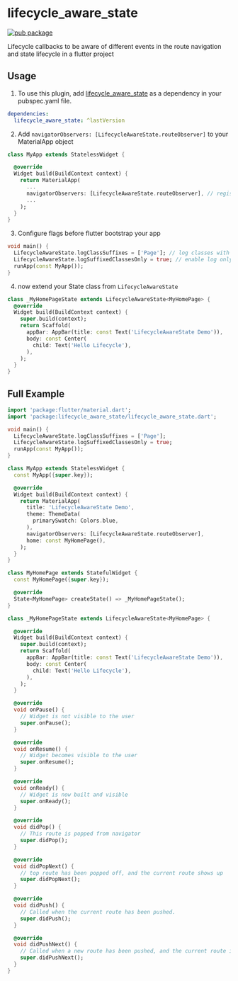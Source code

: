 # lifecycle_aware_state
[![pub package](https://img.shields.io/pub/v/lifecycle_aware_state.svg)](https://pub.dev/packages/lifecycle_aware_state)

Lifecycle callbacks to be aware of different events in the route navigation and state lifecycle in a flutter project

## Usage

1. To use this plugin, add [lifecycle_aware_state](https://pub.dev/packages/lifecycle_aware_state/install) as a dependency in your pubspec.yaml file.

```yaml
dependencies:
  lifecycle_aware_state: ^lastVersion
```

2. Add `navigatorObservers: [LifecycleAwareState.routeObserver]` to your MaterialApp object

```dart
class MyApp extends StatelessWidget {

  @override
  Widget build(BuildContext context) {
    return MaterialApp(
      ...
      navigatorObservers: [LifecycleAwareState.routeObserver], // register routeObserver with flutter navigator
      ...
    );
  }
}
```

3. Configure flags before flutter bootstrap your app

```dart
void main() {
  LifecycleAwareState.logClassSuffixes = ['Page']; // log classes with name ending 'Page'
  LifecycleAwareState.logSuffixedClassesOnly = true; // enable log only for suffixed classes defined above
  runApp(const MyApp());
}
```

4. now extend your State class from `LifecycleAwareState`

```dart
class _MyHomePageState extends LifecycleAwareState<MyHomePage> {
  @override
  Widget build(BuildContext context) {
    super.build(context);
    return Scaffold(
      appBar: AppBar(title: const Text('LifecycleAwareState Demo')),
      body: const Center(
        child: Text('Hello Lifecycle'),
      ),
    );
  }
}
```

## Full Example

```dart
import 'package:flutter/material.dart';
import 'package:lifecycle_aware_state/lifecycle_aware_state.dart';

void main() {
  LifecycleAwareState.logClassSuffixes = ['Page'];
  LifecycleAwareState.logSuffixedClassesOnly = true;
  runApp(const MyApp());
}

class MyApp extends StatelessWidget {
  const MyApp({super.key});

  @override
  Widget build(BuildContext context) {
    return MaterialApp(
      title: 'LifecycleAwareState Demo',
      theme: ThemeData(
        primarySwatch: Colors.blue,
      ),
      navigatorObservers: [LifecycleAwareState.routeObserver],
      home: const MyHomePage(),
    );
  }
}

class MyHomePage extends StatefulWidget {
  const MyHomePage({super.key});

  @override
  State<MyHomePage> createState() => _MyHomePageState();
}

class _MyHomePageState extends LifecycleAwareState<MyHomePage> {

  @override
  Widget build(BuildContext context) {
    super.build(context);
    return Scaffold(
      appBar: AppBar(title: const Text('LifecycleAwareState Demo')),
      body: const Center(
        child: Text('Hello Lifecycle'),
      ),
    );
  }

  @override
  void onPause() {
    // Widget is not visible to the user
    super.onPause();
  }

  @override
  void onResume() {
    // Widget becomes visible to the user
    super.onResume();
  }

  @override
  void onReady() {
    // Widget is now built and visible
    super.onReady();
  }

  @override
  void didPop() {
    // This route is popped from navigator
    super.didPop();
  }

  @override
  void didPopNext() {
    // top route has been popped off, and the current route shows up
    super.didPopNext();
  }

  @override
  void didPush() {
    // Called when the current route has been pushed.
    super.didPush();
  }

  @override
  void didPushNext() {
    // Called when a new route has been pushed, and the current route is no longer visible.
    super.didPushNext();
  }
}
```
